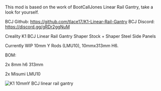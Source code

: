 This mod is based on the work of BootCallJones Linear Rail Gantry, take a look for yourself.

BCJ Github: https://github.com/tlace17/K1-Linear-Rail-Gantry
BCJ Discord: https://discord.gg/gRDr2ggNuM

Creality K1 BCJ Linear Rail Gantry Shaper Stock + Shaper Steel Side Panels 

Currently WIP 10mm Y Rods (LMU10), 10mmx313mm H6.

BOM:

2x 8mm h6 313mm

2x Misumi LMU10

![K1 10mmY BCJ linear rail gantry](https://github.com/user-attachments/assets/e9322014-f678-4167-8ced-8fcd0d2d232d)
